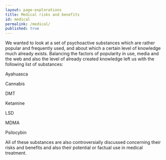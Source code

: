 ```yaml
---
layout: page-explorations
title: Medical risks and benefits
id: medical
permalink: /medical/
published: true
---
```


We wanted to look at a set of psychoactive substances which are rather popular and frequently used, and about which a certain level of knowledge much already exists. Balancing the factors of popularity in use, media and the web and also the level of already created knowledge left us with the following list of substances:

Ayahuasca

Cannabis

DMT

Ketamine

LSD

MDMA

Psilocybin

All of these substances are also controversially discussed concerning their risks and benefits and also their potential or factual use in medical treatment. 
